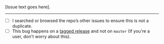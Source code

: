 [Issue text goes here].

* * * *

- [ ] I searched or browsed the repo’s other issues to ensure this is not a duplicate.
- [ ] This bug happens on a [tagged release](https://github.com/tootsuite/mastodon/releases) and not on `master` (If you're a user, don't worry about this).
